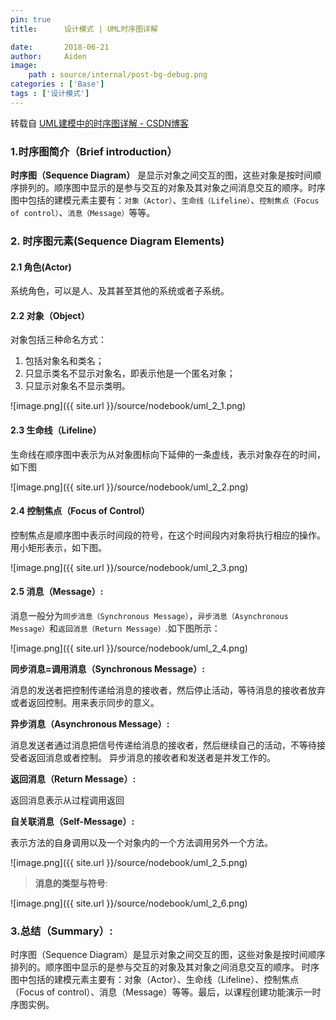 ```yaml
---
pin: true
title:      设计模式 | UML时序图详解

date:       2018-06-21
author:     Aiden
image: 
    path : source/internal/post-bg-debug.png
categories : ['Base']
tags : ['设计模式']
---
```



转载自 [UML建模中的时序图详解 - CSDN博客](https://blog.csdn.net/bzhxuexi/article/details/44152453)

### 1.时序图简介（Brief introduction）

**时序图（Sequence Diagram）** 是显示对象之间交互的图，这些对象是按时间顺序排列的。顺序图中显示的是参与交互的对象及其对象之间消息交互的顺序。时序图中包括的建模元素主要有：`对象（Actor）`、`生命线（Lifeline）`、`控制焦点（Focus of control）`、`消息（Message）`等等。

### 2. 时序图元素(Sequence Diagram Elements)


#### 2.1 角色(Actor)

系统角色，可以是人、及其甚至其他的系统或者子系统。

#### 2.2 对象（Object）

对象包括三种命名方式：

1. 包括对象名和类名；
2. 只显示类名不显示对象名，即表示他是一个匿名对象；
3. 只显示对象名不显示类明。

![image.png]({{ site.url }}/source/nodebook/uml_2_1.png)

#### 2.3  生命线（Lifeline）

生命线在顺序图中表示为从对象图标向下延伸的一条虚线，表示对象存在的时间，如下图

![image.png]({{ site.url }}/source/nodebook/uml_2_2.png)


#### 2.4 控制焦点（Focus of Control）

控制焦点是顺序图中表示时间段的符号，在这个时间段内对象将执行相应的操作。用小矩形表示，如下图。

![image.png]({{ site.url }}/source/nodebook/uml_2_3.png)


#### 2.5 消息（Message）:

消息一般分为`同步消息（Synchronous Message）`，`异步消息（Asynchronous Message）`和`返回消息（Return Message）`.如下图所示：

![image.png]({{ site.url }}/source/nodebook/uml_2_4.png)


**同步消息=调用消息（Synchronous Message）:**

消息的发送者把控制传递给消息的接收者，然后停止活动，等待消息的接收者放弃或者返回控制。用来表示同步的意义。

**异步消息（Asynchronous Message）:**

消息发送者通过消息把信号传递给消息的接收者，然后继续自己的活动，不等待接受者返回消息或者控制。
异步消息的接收者和发送者是并发工作的。

**返回消息（Return Message）:**

返回消息表示从过程调用返回


**自关联消息（Self-Message）:**

表示方法的自身调用以及一个对象内的一个方法调用另外一个方法。

![image.png]({{ site.url }}/source/nodebook/uml_2_5.png)

> **消息的类型与符号**:

![image.png]({{ site.url }}/source/nodebook/uml_2_6.png)


### 3.总结（Summary）:

时序图（Sequence Diagram）是显示对象之间交互的图，这些对象是按时间顺序排列的。顺序图中显示的是参与交互的对象及其对象之间消息交互的顺序。
时序图中包括的建模元素主要有：对象（Actor）、生命线（Lifeline）、控制焦点（Focus of control）、消息（Message）等等。最后，以课程创建功能演示一时序图实例。
